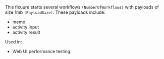This fixuure starts several workflows `(NumberOfWorkflows)` with payloads of size 1mb `(PayloadSize)`. These payloads include: 

- memo
- activity input
- activity result

Used in:
- Web UI performance testing